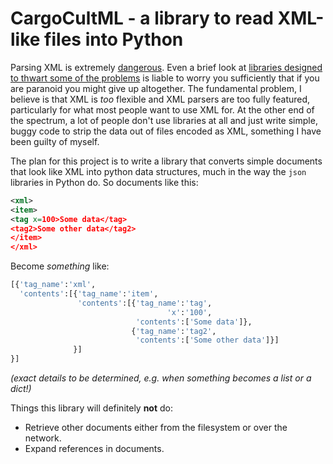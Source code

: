 # CargoCultML - a library to read XML-like files into Python

Parsing XML is extremely [dangerous](https://docs.python.org/3/library/xml.html#xml-vulnerabilities).  Even a brief look at [libraries designed to thwart some of the problems](https://pypi.org/project/defusedxml/) is liable to worry you sufficiently that if you are paranoid you might give up altogether.  The fundamental problem, I believe is that XML is *too* flexible and XML parsers are too fully featured, particularly for what most people want to use XML for.  At the other end of the spectrum, a lot of people don't use libraries at all and just write simple, buggy code to strip the data out of files encoded as XML, something I have been guilty of myself.

The plan for this project is to write a library that converts simple documents that look like XML into python data structures, much in the way the `json` libraries in Python do.  So documents like this:

```xml
<xml>
<item>
<tag x=100>Some data</tag>
<tag2>Some other data</tag2>
</item>
</xml>
```

Become *something* like: 

```python
[{'tag_name':'xml', 
  'contents':[{'tag_name':'item',
               'contents':[{'tag_name':'tag', 
                                   'x':'100', 
                            'contents':['Some data']},
                           {'tag_name':'tag2', 
                            'contents':['Some other data']}]
              }]
}]
```

*(exact details to be determined, e.g. when something becomes a list or a dict!)*

Things this library will definitely **not** do:

* Retrieve other documents either from the filesystem or over the network.
* Expand references in documents.
